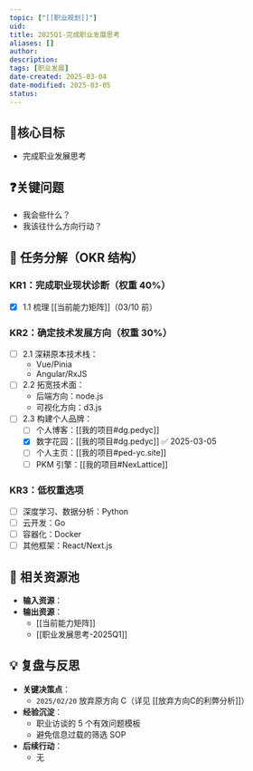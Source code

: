 ```yaml
---
topic: ["[[职业规划]]"]
uid: 
title: 2025Q1-完成职业发展思考
aliases: []
author: 
description: 
tags: [职业发展]
date-created: 2025-03-04
date-modified: 2025-03-05
status: 
---
```


## 🚀核心目标

- 完成职业发展思考

## ❓关键问题

- 我会些什么？
- 我该往什么方向行动？

## 📌 任务分解（OKR 结构）

### KR1：完成职业现状诊断（权重 40%）

- [x] 1.1 梳理 [[当前能力矩阵]]（03/10 前）

### KR2：确定技术发展方向（权重 30%）

- [ ] 2.1 深耕原本技术栈：
	- Vue/Pinia
	- Angular/RxJS
- [ ] 2.2 拓宽技术面：
	- 后端方向：node.js
	- 可视化方向：d3.js
- [ ] 2.3 构建个人品牌：
	- [ ] 个人博客：[[我的项目#dg.pedyc]]
	- [x] 数字花园：[[我的项目#dg.pedyc]] ✅ 2025-03-05
	- [ ] 个人主页：[[我的项目#ped-yc.site]]
	- [ ] PKM 引擎：[[我的项目#NexLattice]]

### KR3：低权重选项

- [ ] 深度学习、数据分析：Python
- [ ] 云开发：Go
- [ ] 容器化：Docker
- [ ] 其他框架：React/Next.js

## 🔗 相关资源池

- **输入资源**：
- **输出资源**：
	- [[当前能力矩阵]]
	- [[职业发展思考-2025Q1]]

## 💡 复盘与反思

- **关键决策点**：
	- `2025/02/20` 放弃原方向 C（详见 [[放弃方向C的利弊分析]]）
- **经验沉淀**：
	- 职业访谈的 5 个有效问题模板
	- 避免信息过载的筛选 SOP
- **后续行动**：
	- 无
